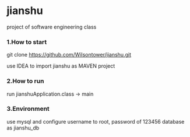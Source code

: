 # jianshu
project of software engineering class

### 1.How to start
git clone https://github.com/Wilsontower/jianshu.git

use IDEA to import jianshu as MAVEN project

### 2.How to run
run jianshuApplication.class -> main

### 3.Environment
use mysql and configure username to root, password of 123456
database as jianshu_db


